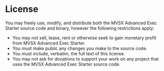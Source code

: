 # License
You may freely use, modify, and distribute both the MVSX Advanced Exec Starter source code and binary, however the following restrictions apply:

- You may not sell, lease, rent or otherwise seek to gain monetary profit from MVSX Advanced Exec Starter.
- You must make public any changes you make to the source code.
- You must include, verbatim, the full text of this license.
- You may not ask for donations to support your work on any project that uses the MVSX Advanced Exec Starter source code.